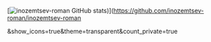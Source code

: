 [![inozemtsev-roman GitHub stats](https://github-readme-stats.vercel.app/api?username=inozemtsev-roman&show_icons=true&bg_color=00000000))](https://github.com/inozemtsev-roman/inozemtsev-roman

&show_icons=true&theme=transparent&count_private=true
